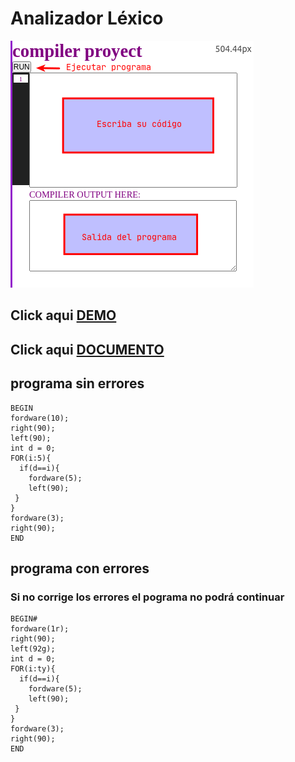 # Analizador Léxico

![imh](https://github.com/yerson001/Compiladores/blob/main/img/Selecci%C3%B3n_003.png)

## Click aqui [DEMO](https://yerson001.github.io/Compiladores/index.html) 

## Click aqui [DOCUMENTO](https://docs.google.com/document/d/1EuZJ3zqq2_AnlcOfuZDhbMw45RhlynwMO6vKFlFqOqc/edit?usp=sharing)
## programa sin errores
~~~
BEGIN
fordware(10);
right(90);
left(90);
int d = 0; 
FOR(i:5){
  if(d==i){
    fordware(5);
    left(90);
 }
}
fordware(3);
right(90);
END
~~~

## programa con errores
### Si no corrige los errores el pograma no podrá continuar
~~~
BEGIN#
fordware(1r);
right(90);
left(92g);
int d = 0; 
FOR(i:ty){
  if(d==i){
    fordware(5);
    left(90);
 }
}
fordware(3);
right(90);
END
~~~
